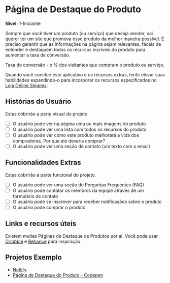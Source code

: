 # Página de Destaque do Produto

**Nível:** 1-Iniciante

Sempre que você tiver um produto (ou serviço) que deseja vender, vai querer ter um site que promova esse produto da melhor maneira possível. É preciso garantir que as informações na página sejam relevantes, fáceis de entender e destaquem todos os recursos incríveis do produto para aumentar a taxa de conversão.

Taxa de conversão - o % dos visitantes que compram o produto ou serviço.

Quando você concluir este aplicativo e os recursos extras, tente elevar suas habilidades expandindo-o para incorporar os recursos especificados no [Loja Online Simples](../2-Intermediate/Simple-Online-Store.md).

## Histórias do Usuário

Estas cobrirão a parte visual do projeto.

-   [ ] O usuário pode ver na página uma ou mais imagens do produto
-   [ ] O usuário pode ver uma lista com todos os recursos do produto
-   [ ] O usuário pode ver como este produto melhorará a vida dos compradores. Por que ele deveria comprar?
-   [ ] O usuário pode ver uma seção de contato (um texto com o email)

## Funcionalidades Extras

Estas cobrirão a parte funcional do projeto.

-   [ ] O usuário pode ver uma seção de Perguntas Frequentes (FAQ)
-   [ ] O usuário pode contatar os membros da equipe através de um formulário de contato
-   [ ] O usuário pode se inscrever para receber notificações sobre o produto
-   [ ] O usuário pode comprar o produto

## Links e recursos úteis

Existem muitas Páginas de Destaque de Produtos por aí. Você pode usar [Dribbble](www.dribbble.com) e [Behance](www.behance.net) para inspiração.

## Projetos Exemplo

-   [Netlify](https://www.netlify.com/)
-   [Página de Destaque do Produto - Codepen](https://codepen.io/l4ci/pen/LoGjk)
